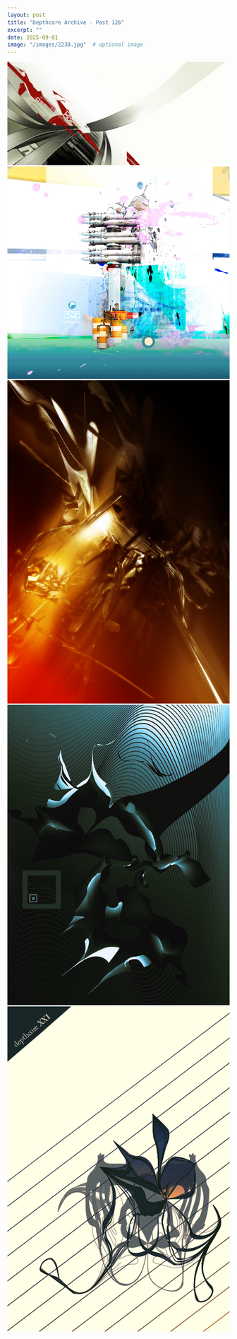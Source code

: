 ```yaml
---
layout: post
title: "Depthcore Archive - Post 126"
excerpt: ""
date: 2025-09-01
image: "/images/2230.jpg"  # optional image
---
```


<img src="/images/2230.jpg">
<img src="/images/2231.jpg" alt="2231.jpg"/>
<img src="/images/2233.jpg" alt="2233.jpg"/>
<img src="/images/2234.jpg" alt="2234.jpg"/>
<img src="/images/2235.jpg" alt="2235.jpg"/>
